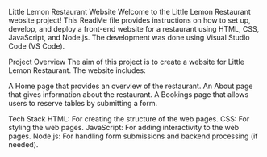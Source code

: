 Little Lemon Restaurant Website
Welcome to the Little Lemon Restaurant website project! This ReadMe file provides instructions on how to set up, develop, and deploy a front-end website for a restaurant using HTML, CSS, JavaScript, and Node.js. The development was done using Visual Studio Code (VS Code).

Project Overview
The aim of this project is to create a website for Little Lemon Restaurant. The website includes:

A Home page that provides an overview of the restaurant.
An About page that gives information about the restaurant.
A Bookings page that allows users to reserve tables by submitting a form.

Tech Stack
HTML: For creating the structure of the web pages.
CSS: For styling the web pages.
JavaScript: For adding interactivity to the web pages.
Node.js: For handling form submissions and backend processing (if needed).
